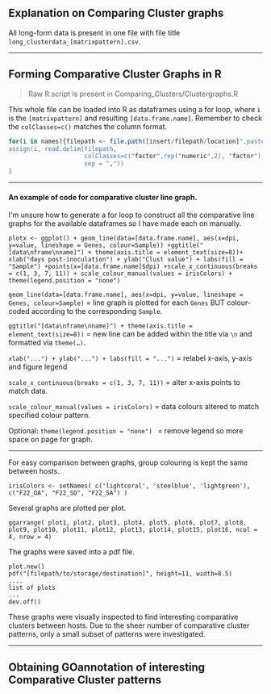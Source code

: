 ## Explanation on Comparing Cluster graphs





All long-form data is present in one file with file title `long_clusterdata_[matrixpattern].csv`.

******



## Forming Comparative Cluster Graphs in R

> Raw R.script is present in Comparing_Clusters/Clustergraphs.R



This whole file can be loaded into R as dataframes using a for loop, where `i` is the `[matrixpattern]` and resulting `[data.frame.name]`. Remember to check the `colClasses=c()` matches the column format.

```R
for(i in names){filepath <- file.path([insert/filepath/location]",paste("long_clusterdata_",i,".csv",sep=""))
assign(i, read.delim(filepath,
                     colClasses=c("factor",rep("numeric",2), "factor"),
                     sep = ","))
}
```

--------

 #### An example of code for comparative cluster line graph.

I'm unsure how to generate a for loop to construct all the comparative line graphs for the available dataframes so I have made each on manually.

```
plotx <- ggplot() + geom_line(data=[data.frame.name], aes(x=dpi, y=value, lineshape = Genes, colour=Sample)) +ggtitle("[data\nframe\nname]") + theme(axis.title = element_text(size=8))+ xlab("days post-inoculation") + ylab("Clust value") + labs(fill = "Sample") +points(x=[data.frame.name]$dpi) +scale_x_continuous(breaks = c(1, 3, 7, 11)) + scale_colour_manual(values = irisColors) + theme(legend.position = "none")
```

`geom_line(data=[data.frame.name], aes(x=dpi, y=value, lineshape = Genes, colour=Sample)` = line graph is plotted for each `Genes` BUT colour-coded according to the corresponding `Sample`. 

`ggtitle("[data\nframe\nname]") + theme(axis.title = element_text(size=8))` = new line can be added within the title via `\n` and formatted via `theme(…)`.

`xlab("...") + ylab("...") + labs(fill = "...")` = relabel x-axis, y-axis and figure legend

`scale_x_continuous(breaks = c(1, 3, 7, 11))` = alter x-axis points to match data.

`scale_colour_manual(values = irisColors)`  = data colours altered to match specified colour pattern.

Optional: `theme(legend.position = "none") ` = remove legend so more space on page for graph.

---------

For easy comparison between graphs, group colouring is kept the same between hosts.

```
irisColors <- setNames( c('lightcoral', 'steelblue', 'lightgreen'), c("F22_OA", "F22_SO", "F22_SA") )
```

Several graphs are plotted per plot.

```
ggarrange( plot1, plot2, plot3, plot4, plot5, plot6, plot7, plot8, plot9, plot10, plot11, plot12, plot13, plot14, plot15, plot16, ncol = 4, nrow = 4)
```

The graphs were saved into a pdf file.

```
plot.new()
pdf("[filepath/to/storage/destination]", height=11, width=8.5)
....
list of plots
...
dev.off()

```



These graphs were visually inspected to find interesting comparative clusters between hosts. Due to the sheer number of comparative cluster patterns, only a small subset of patterns were investigated.

****



## Obtaining GOannotation of interesting Comparative Cluster patterns

